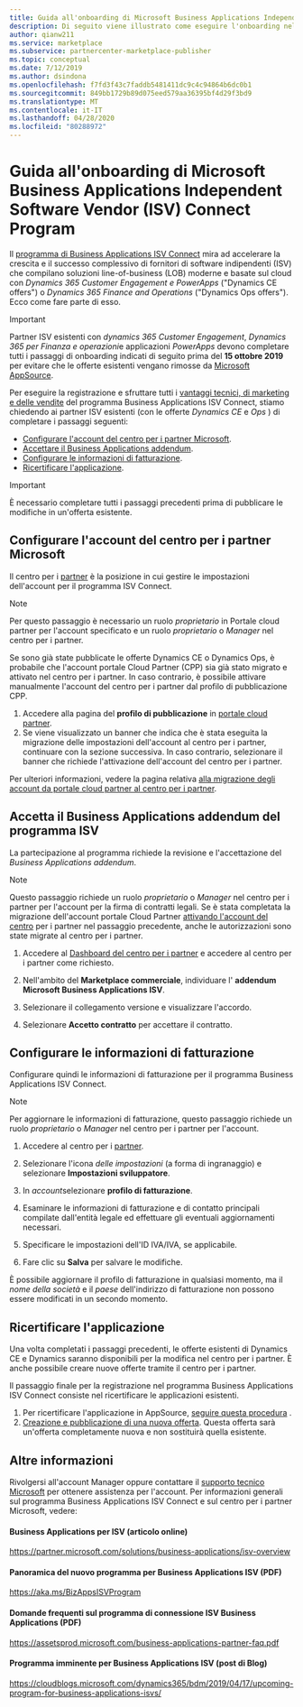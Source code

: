 ```yaml
---
title: Guida all'onboarding di Microsoft Business Applications Independent Software Vendor (ISV) Connect Program
description: Di seguito viene illustrato come eseguire l'onboarding nel programma Business Applications ISV Connect.
author: qianw211
ms.service: marketplace
ms.subservice: partnercenter-marketplace-publisher
ms.topic: conceptual
ms.date: 7/12/2019
ms.author: dsindona
ms.openlocfilehash: f7fd3f43c7faddb5481411dc9c4c94864b6dc0b1
ms.sourcegitcommit: 849bb1729b89d075eed579aa36395bf4d29f3bd9
ms.translationtype: MT
ms.contentlocale: it-IT
ms.lasthandoff: 04/28/2020
ms.locfileid: "80288972"
---
```

# <a name="microsoft-business-applications-independent-software-vendor-isv-connect-program-onboarding-guide"></a>Guida all'onboarding di Microsoft Business Applications Independent Software Vendor (ISV) Connect Program

Il [programma di Business Applications ISV Connect](https://partner.microsoft.com/solutions/business-applications/isv-overview) mira ad accelerare la crescita e il successo complessivo di fornitori di software indipendenti (ISV) che compilano soluzioni line-of-business (LOB) moderne e basate sul cloud con *Dynamics 365 Customer Engagement e PowerApps* ("Dynamics CE offers") o *Dynamics 365 Finance and Operations* ("Dynamics Ops offers"). Ecco come fare parte di esso.

> [!IMPORTANT]
> Partner ISV esistenti con *dynamics 365 Customer Engagement*, *Dynamics 365 per Finanza e operazioni*e applicazioni *PowerApps* devono completare tutti i passaggi di onboarding indicati di seguito prima del **15 ottobre 2019** per evitare che le offerte esistenti vengano rimosse da [Microsoft AppSource](https://appsource.microsoft.com).

Per eseguire la registrazione e sfruttare tutti i [vantaggi tecnici, di marketing e delle vendite](https://partner.microsoft.com/solutions/business-applications/isv-overview) del programma Business Applications ISV Connect, stiamo chiedendo ai partner ISV esistenti (con le offerte *Dynamics CE* e *Ops* ) di completare i passaggi seguenti:

- [Configurare l'account del centro per i partner Microsoft](#set-up-your-microsoft-partner-center-account).
- [Accettare il Business Applications addendum](#accept-the-business-applications-isv-program-addendum).
- [Configurare le informazioni di fatturazione](#set-up-your-billing-information).
- [Ricertificare l'applicazione](#recertify-your-application).

> [!IMPORTANT]
> È necessario completare tutti i passaggi precedenti prima di pubblicare le modifiche in un'offerta esistente.

## <a name="set-up-your-microsoft-partner-center-account"></a>Configurare l'account del centro per i partner Microsoft

Il centro per i [partner](https://partner.microsoft.com) è la posizione in cui gestire le impostazioni dell'account per il programma ISV Connect.

> [!NOTE]
> Per questo passaggio è necessario un ruolo *proprietario* in Portale cloud partner per l'account specificato e un ruolo *proprietario* o *Manager* nel centro per i partner.

Se sono già state pubblicate le offerte Dynamics CE o Dynamics Ops, è probabile che l'account portale Cloud Partner (CPP) sia già stato migrato e attivato nel centro per i partner. In caso contrario, è possibile attivare manualmente l'account del centro per i partner dal profilo di pubblicazione CPP.

1. Accedere alla pagina del **profilo di pubblicazione** in [portale cloud partner](https://cloudpartner.azure.com/).
2. Se viene visualizzato un banner che indica che è stata eseguita la migrazione delle impostazioni dell'account al centro per i partner, continuare con la sezione successiva. In caso contrario, selezionare il banner che richiede l'attivazione dell'account del centro per i partner.

Per ulteriori informazioni, vedere la pagina relativa [alla migrazione degli account da portale cloud partner al centro per i partner](https://docs.microsoft.com/azure/marketplace/partner-center-portal/account-migration-from-cpp-to-pc).

## <a name="accept-the-business-applications-isv-program-addendum"></a>Accetta il Business Applications addendum del programma ISV

La partecipazione al programma richiede la revisione e l'accettazione del *Business Applications addendum*.

> [!NOTE]
> Questo passaggio richiede un ruolo *proprietario* o *Manager* nel centro per i partner per l'account per la firma di contratti legali. Se è stata completata la migrazione dell'account portale Cloud Partner [attivando l'account del centro](#set-up-your-microsoft-partner-center-account) per i partner nel passaggio precedente, anche le autorizzazioni sono state migrate al centro per i partner.

1. Accedere al [Dashboard del centro per i partner](https://partner.microsoft.com/dashboard/account/agreements) e accedere al centro per i partner come richiesto.

2. Nell'ambito del **Marketplace commerciale**, individuare l' **addendum Microsoft Business Applications ISV**.

3. Selezionare il collegamento versione e visualizzare l'accordo.

4. Selezionare **Accetto contratto** per accettare il contratto.

## <a name="set-up-your-billing-information"></a>Configurare le informazioni di fatturazione

Configurare quindi le informazioni di fatturazione per il programma Business Applications ISV Connect.

> [!NOTE]
> Per aggiornare le informazioni di fatturazione, questo passaggio richiede un ruolo *proprietario* o *Manager* nel centro per i partner per l'account.

1. Accedere al centro per i [partner](https://partner.microsoft.com/dashboard).

2. Selezionare l'icona *delle impostazioni* (a forma di ingranaggio) e selezionare **Impostazioni sviluppatore**.

3. In *account*selezionare **profilo di fatturazione**.

4. Esaminare le informazioni di fatturazione e di contatto principali compilate dall'entità legale ed effettuare gli eventuali aggiornamenti necessari.

5. Specificare le impostazioni dell'ID IVA/IVA, se applicabile.

6. Fare clic su **Salva** per salvare le modifiche.

È possibile aggiornare il profilo di fatturazione in qualsiasi momento, ma il *nome della società* e il *paese* dell'indirizzo di fatturazione non possono essere modificati in un secondo momento.

## <a name="recertify-your-application"></a>Ricertificare l'applicazione

Una volta completati i passaggi precedenti, le offerte esistenti di Dynamics CE e Dynamics saranno disponibili per la modifica nel centro per i partner. È anche possibile creare nuove offerte tramite il centro per i partner.

Il passaggio finale per la registrazione nel programma Business Applications ISV Connect consiste nel ricertificare le applicazioni esistenti.

1. Per ricertificare l'applicazione in AppSource, [seguire questa procedura](https://partner.microsoft.com/solutions/business-applications/isv-publish) .
2. [Creazione e pubblicazione di una nuova offerta](https://docs.microsoft.com/azure/marketplace/partner-center-portal/create-new-customer-engagement-offer). Questa offerta sarà un'offerta completamente nuova e non sostituirà quella esistente.

## <a name="further-info"></a>Altre informazioni

Rivolgersi all'account Manager oppure contattare il [supporto tecnico Microsoft](https://partner.microsoft.com/support) per ottenere assistenza per l'account. Per informazioni generali sul programma Business Applications ISV Connect e sul centro per i partner Microsoft, vedere:

#### <a name="business-applications-for-isvs-online-article"></a>Business Applications per ISV (articolo online)
https://partner.microsoft.com/solutions/business-applications/isv-overview

#### <a name="overview-of-the-new-program-for-business-applications-isvs-pdf"></a>Panoramica del nuovo programma per Business Applications ISV (PDF)
https://aka.ms/BizAppsISVProgram

#### <a name="business-applications-isv-connect-program-faq-pdf"></a>Domande frequenti sul programma di connessione ISV Business Applications (PDF)
https://assetsprod.microsoft.com/business-applications-partner-faq.pdf

#### <a name="upcoming-program-for-business-applications-isvs-blog-post"></a>Programma imminente per Business Applications ISV (post di Blog)
https://cloudblogs.microsoft.com/dynamics365/bdm/2019/04/17/upcoming-program-for-business-applications-isvs/
